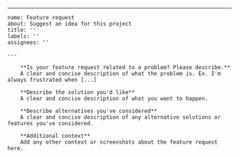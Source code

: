 ---
	name: Feature request
	about: Suggest an idea for this project
	title: ''
	labels: ''
	assignees: ''
	
	---
	
        **Is your feature request related to a problem? Please describe.**
        A clear and concise description of what the problem is. Ex. I'm always frustrated when [...]

        **Describe the solution you'd like**
        A clear and concise description of what you want to happen.
        
        **Describe alternatives you've considered**
        A clear and concise description of any alternative solutions or features you've considered.
        
        **Additional context**
        Add any other context or screenshots about the feature request here.
        
